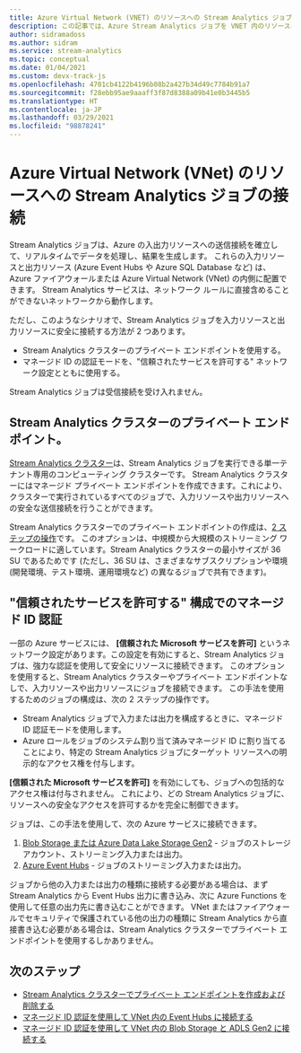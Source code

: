 ```yaml
---
title: Azure Virtual Network (VNET) のリソースへの Stream Analytics ジョブの接続
description: この記事では、Azure Stream Analytics ジョブを VNET 内のリソースに接続する方法について説明します。
author: sidramadoss
ms.author: sidram
ms.service: stream-analytics
ms.topic: conceptual
ms.date: 01/04/2021
ms.custom: devx-track-js
ms.openlocfilehash: 4701cb4122b4196b08b2a427b34d49c7784b91a7
ms.sourcegitcommit: f28ebb95ae9aaaff3f87d8388a09b41e0b3445b5
ms.translationtype: HT
ms.contentlocale: ja-JP
ms.lasthandoff: 03/29/2021
ms.locfileid: "98878241"
---
```

# <a name="connect-stream-analytics-jobs-to-resources-in-an-azure-virtual-network-vnet"></a>Azure Virtual Network (VNet) のリソースへの Stream Analytics ジョブの接続

Stream Analytics ジョブは、Azure の入出力リソースへの送信接続を確立して、リアルタイムでデータを処理し、結果を生成します。 これらの入力リソースと出力リソース (Azure Event Hubs や Azure SQL Database など) は、Azure ファイアウォールまたは Azure Virtual Network (VNet) の内側に配置できます。 Stream Analytics サービスは、ネットワーク ルールに直接含めることができないネットワークから動作します。

ただし、このようなシナリオで、Stream Analytics ジョブを入力リソースと出力リソースに安全に接続する方法が 2 つあります。
* Stream Analytics クラスターのプライベート エンドポイントを使用する。
* マネージド ID の認証モードを、"信頼されたサービスを許可する" ネットワーク設定とともに使用する。

Stream Analytics ジョブは受信接続を受け入れません。

## <a name="private-endpoints-in-stream-analytics-clusters"></a>Stream Analytics クラスターのプライベート エンドポイント。
[Stream Analytics クラスター](./cluster-overview.md)は、Stream Analytics ジョブを実行できる単一テナント専用のコンピューティング クラスターです。 Stream Analytics クラスターにはマネージド プライベート エンドポイントを作成できます。これにより、クラスターで実行されているすべてのジョブで、入力リソースや出力リソースへの安全な送信接続を行うことができます。

Stream Analytics クラスターでのプライベート エンドポイントの作成は、[2 ステップの操作](./private-endpoints.md)です。 このオプションは、中規模から大規模のストリーミング ワークロードに適しています。Stream Analytics クラスターの最小サイズが 36 SU であるためです (ただし、36 SU は、さまざまなサブスクリプションや環境 (開発環境、テスト環境、運用環境など) の異なるジョブで共有できます)。

## <a name="managed-identity-authentication-with-allow-trusted-services-configuration"></a>"信頼されたサービスを許可する" 構成でのマネージド ID 認証
一部の Azure サービスには、 **[信頼された Microsoft サービスを許可]** というネットワーク設定があります。この設定を有効にすると、Stream Analytics ジョブは、強力な認証を使用して安全にリソースに接続できます。 このオプションを使用すると、Stream Analytics クラスターやプライベート エンドポイントなしで、入力リソースや出力リソースにジョブを接続できます。 この手法を使用するためのジョブの構成は、次の 2 ステップの操作です。
* Stream Analytics ジョブで入力または出力を構成するときに、マネージド ID 認証モードを使用します。
* Azure ロールをジョブのシステム割り当て済みマネージド ID に割り当てることにより、特定の Stream Analytics ジョブにターゲット リソースへの明示的なアクセス権を付与します。 

**[信頼された Microsoft サービスを許可]** を有効にしても、ジョブへの包括的なアクセス権は付与されません。 これにより、どの Stream Analytics ジョブに、リソースへの安全なアクセスを許可するかを完全に制御できます。 

ジョブは、この手法を使用して、次の Azure サービスに接続できます。
1. [Blob Storage または Azure Data Lake Storage Gen2](./blob-output-managed-identity.md) - ジョブのストレージ アカウント、ストリーミング入力または出力。
2. [Azure Event Hubs](./event-hubs-managed-identity.md) - ジョブのストリーミング入力または出力。

ジョブから他の入力または出力の種類に接続する必要がある場合は、まず Stream Analytics から Event Hubs 出力に書き込み、次に Azure Functions を使用して任意の出力先に書き込むことができます。 VNet またはファイアウォールでセキュリティで保護されている他の出力の種類に Stream Analytics から直接書き込む必要がある場合は、Stream Analytics クラスターでプライベート エンドポイントを使用するしかありません。

## <a name="next-steps"></a>次のステップ

* [Stream Analytics クラスターでプライベート エンドポイントを作成および削除する](./private-endpoints.md)
* [マネージド ID 認証を使用して VNet 内の Event Hubs に接続する](./event-hubs-managed-identity.md)
* [マネージド ID 認証を使用して VNet 内の Blob Storage と ADLS Gen2 に接続する](./blob-output-managed-identity.md)